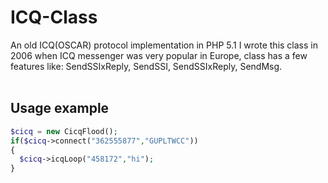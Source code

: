# ICQ-Class
An old ICQ(OSCAR) protocol implementation in PHP 5.1
I wrote this class in 2006 when ICQ messenger was very popular in Europe, class has a few features like:
SendSSIxReply, SendSSI, SendSSIxReply, SendMsg. <br /><br />

## Usage example
```php
$cicq = new CicqFlood();
if($cicq->connect("362555877","GUPLTWCC"))
{
  $cicq->icqLoop("458172","hi");
}
```
